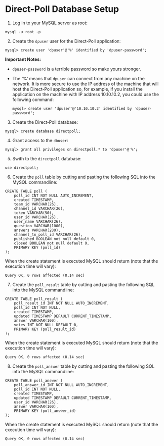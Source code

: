 # Direct-Poll Database Setup


1. Log in to your MySQL server as root:

```
mysql -u root -p
```

2. Create the ``dpuser`` user for the Direct-Poll application:

```
mysql> create user 'dpuser'@'%' identified by 'dpuser-password';
```
**Important Notes:** 
* ``dpuser-password`` is a terrible password so make yours stronger.
* The ‘%’ means that ``dpuser`` can connect from any machine on the network. It is more secure to use the IP address of the machine that will host the Direct-Poll application so, for example, if you install the application on the machine with IP address 10.10.10.2, you could use the following command:

   ```
   mysql> create user 'dpuser'@'10.10.10.2' identified by 'dpuser-password'; 
   ```

3. Create the Direct-Poll database:

```
mysql> create database directpoll;
```

4. Grant access to the ``dbuser``:

```
mysql> grant all privileges on directpoll.* to 'dpuser'@'%';
```

5. Swith to the ``directpoll`` database:

```
use directpoll;
```

6. Create the ``poll`` table by cutting and pasting the following SQL into the MySQL commandline:

```
CREATE TABLE poll (
	poll_id INT NOT NULL AUTO_INCREMENT, 
	created TIMESTAMP,
	team_id VARCHAR(26),
	channel_id VARCHAR(26),
	token VARCHAR(50),
	user_id VARCHAR(26),
	user_name VARCHAR(26),
	question VARCHAR(1000),
	answers VARCHAR(200),
	channel_to_poll_id VARCHAR(26),
	published BOOLEAN not null default 0, 
	closed BOOLEAN not null default 0,
	PRIMARY KEY (poll_id)
);
```

When the create statement is executed MySQL should return (note that the execution time will vary):

```
Query OK, 0 rows affected (0.14 sec)
```

7. Create the ``poll_result`` table by cutting and pasting the following SQL into the MySQL commandline:

```
CREATE TABLE poll_result (
	poll_result_id INT NOT NULL AUTO_INCREMENT,
	poll_id INT NOT NULL,
	created TIMESTAMP,
	updated TIMESTAMP DEFAULT CURRENT_TIMESTAMP,
	answer VARCHAR(100),
	votes INT NOT NULL DEFAULT 0,
	PRIMARY KEY (poll_result_id)
);
```

When the create statement is executed MySQL should return (note that the execution time will vary):

```
Query OK, 0 rows affected (0.14 sec)
```

8. Create the ``poll_answer`` table by cutting and pasting the following SQL into the MySQL commandline:

```
CREATE TABLE poll_answer (
	poll_answer_id INT NOT NULL AUTO_INCREMENT,
	poll_id INT NOT NULL, 
	created TIMESTAMP,
	updated TIMESTAMP DEFAULT CURRENT_TIMESTAMP,
	user_id VARCHAR(26),
	answer VARCHAR(100),
	PRIMARY KEY (poll_answer_id)
);
```

When the create statement is executed MySQL should return (note that the execution time will vary):

```
Query OK, 0 rows affected (0.14 sec)
```









